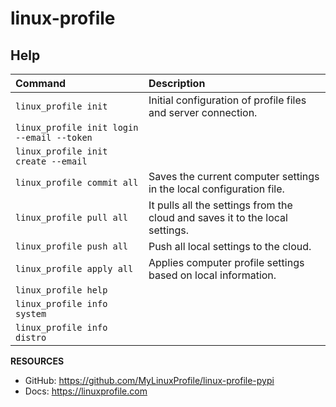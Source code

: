 # linux-profile

## Help

| Command                                       | Description                                                                   |
|:----------------------------------------------|:------------------------------------------------------------------------------|
| ``linux_profile init``                        | Initial configuration of profile files and server connection.                 |
| ``linux_profile init login --email --token``  |                                                                               |
| ``linux_profile init create --email``         |                                                                               |
| ``linux_profile commit all``                  | Saves the current computer settings in the local configuration file.          |
| ``linux_profile pull all``                    | It pulls all the settings from the cloud and saves it to the local settings.  |
| ``linux_profile push all``                    | Push all local settings to the cloud.                                         |
| ``linux_profile apply all``                   | Applies computer profile settings based on local information.                 |
| ``linux_profile help``                        |                                                                               |
| ``linux_profile info system``                 |                                                                               |
| ``linux_profile info distro``                 |                                                                               |

**RESOURCES**
- GitHub: https://github.com/MyLinuxProfile/linux-profile-pypi
- Docs:   https://linuxprofile.com
